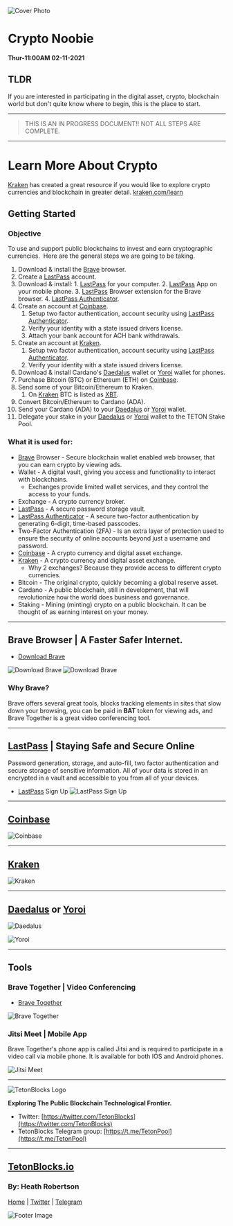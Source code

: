 ![Cover Photo](../../assets/images/tetonblocks_blog_tetonblocks-post-cover.jpg)

# Crypto Noobie
**Thur-11:00AM 02-11-2021**

## TLDR


If you are interested in participating in the digital asset, crypto, blockchain world but don't quite know where to begin, this is the place to start.


---
> THIS IS AN IN PROGRESS DOCUMENT!! NOT ALL STEPS ARE COMPLETE.
---


# Learn More About Crypto

[Kraken] has created a great resource if you would like to explore crypto
currencies and blockchain in greater detail.
[kraken.com/learn](https://www.kraken.com/learn)
## Getting Started
### Objective
To use and support public blockchains to invest and earn cryptographic currencies.  Here are the general steps we are going to be taking.
1. Download & install the [Brave] browser.
2. Create a [LastPass] account.
  1. Download & install:
    1. [LastPass] for your computer.
    2. [LastPass] App on your mobile phone.
    3. [LastPass] Browser extension for the Brave browser.
    4. [LastPass Authenticator].
4. Create an account at [Coinbase].
    1. Setup two factor authentication, account security using [LastPass Authenticator].
    2. Verify your identity with a state issued drivers license.
    3. Attach your bank account for ACH bank withdrawals.
5. Create an account at [Kraken].
    1. Setup two factor authentication, account security using [LastPass Authenticator].
    2. Verify your identity with a state issued drivers license.
6. Download & install Cardano's [Daedalus] wallet or [Yoroi] wallet for phones. 
7. Purchase Bitcoin (BTC) or Ethereum (ETH) on [Coinbase].
8. Send some of your Bitcoin/Ethereum to Kraken.
    1. On [Kraken] BTC is listed as [XBT].
9. Convert Bitcoin/Ethereum to Cardano (ADA).
10. Send your Cardano (ADA) to your [Daedalus] or [Yoroi] wallet.
11. Delegate your stake in your [Daedalus] or [Yoroi] wallet to the TETON Stake
    Pool.


### What it is used for:
- [Brave] Browser - Secure blockchain wallet enabled web browser, that you can earn crypto by viewing ads.
- Wallet - A digital vault, giving you access and functionality to interact with blockchains.
    - Exchanges provide limited wallet services, and they control the access to your funds.
- Exchange - A crypto currency broker.
- [LastPass] - A secure password storage vault.
- [LastPass Authenticator] - A secure two-factor authentication by generating 6-digit, time-based passcodes.
- Two-Factor Authentication (2FA) - Is an extra layer of protection used to ensure the security of online accounts beyond just a username and password.
- [Coinbase] - A crypto currency and digital asset exchange.
- [Kraken] - A crypto currency and digital asset exchange.
    - Why 2 exchanges?  Because they provide access to different crypto currencies.
- Bitcoin - The original crypto, quickly becoming a global reserve asset.
- Cardano - A public blockchain, still in development, that will revolutionize how the world does business and governance.
- Staking - Mining (minting) crypto on a public blockchain. It can be thought of as earning interest on your money.
---

## Brave Browser | A Faster Safer Internet.

- [Download Brave](https://try.bravesoftware.com/quk420/)

![Download Brave](./images/01.png)
![Download Brave](./images/01.png)

### Why Brave?
Brave offers several great tools, blocks tracking elements in sites that slow down your browsing, you can be paid in **BAT** token for viewing ads, and Brave Together is a great video conferencing tool.


---

## [LastPass] | Staying Safe and Secure Online 
Password generation, storage, and auto-fill, two factor authentication and secure storage of sensitive information. All of your data is stored in an encrypted in a vault and accessible to you from all of your devices.

- [LastPass] Sign Up
![LastPass Sign Up](./images/02.png)


---

## [Coinbase]
![Coinbase](./images/04.png)

---

## [Kraken]
![Kraken](./images/05.png)

---
## [Daedalus] or [Yoroi]

![Daedalus](./images/06.png)

![Yoroi](./images/07.png)

---
## Tools

### Brave Together | Video Conferencing

- [Brave Together](https://together.brave.com/)

![Brave Together](./images/01a.png)

### Jitsi Meet | Mobile App
Brave Together's phone app is called Jitsi and is required to participate in a video call via mobile phone. It is available for both IOS and Android phones.

![Jitsi Meet](./images/01b.jpg)


[Brave]: https://try.bravesoftware.com/quk420/
[LastPass]: https://lastpass.com/misc_download2.php 
[LastPass Authenticator]: https://lastpass.com/auth/
[Coinbase]: https://www.coinbase.com/join/robert_nin
[Kraken]: https://r.kraken.com/QRqMz
[XBT]: https://support.kraken.com/hc/en-us/articles/360001206766-Bitcoin-currency-code-XBT-vs-BTC#:~:text=%22XBT%22%20is%20a%20new%20abbreviation,legitimacy%20as%20an%20international%20currency.&text=The%20standard%20dictates%20that%20if,%E2%80%9D%2C%20hence%20%22XBT%22.
[Daedalus]: https://daedaluswallet.io/en/download/
[Yoroi]: https://yoroi-wallet.com/#/
[Jitsi Meet]: ./images/01b.jpg



---
![TetonBlocks Logo](./assets/images/tetonblocks_logo_banner.png)

**Exploring The Public Blockchain Technological Frontier.**

- Twitter: [https://twitter.com/TetonBlocks](https://twitter.com/TetonBlocks)
- TetonBlocks Telegram group: [https://t.me/TetonPool](https://t.me/TetonPool)


---
## [TetonBlocks.io](https://tetonblocks.io)
### By: Heath Robertson


[Home](../../index.md) | [Twitter](https://twitter.com/TetonBlocks) | [Telegram](https://t.me/TetonPool)

![Footer Image](../../assets/images/tetonblocks_logo_banner.png)
